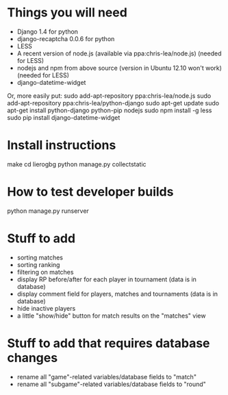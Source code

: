 Things you will need
============
- Django 1.4 for python
- django-recaptcha 0.0.6 for python
- LESS
- A recent version of node.js (available via ppa:chris-lea/node.js) (needed for LESS)
- nodejs and npm from above source (version in Ubuntu 12.10 won't work) (needed for LESS)
- django-datetime-widget

Or, more easily put:
sudo add-apt-repository ppa:chris-lea/node.js
sudo add-apt-repository ppa:chris-lea/python-django
sudo apt-get update
sudo apt-get install python-django python-pip nodejs
sudo npm install -g less
sudo pip install django-datetime-widget

Install instructions
===================
make
cd lierogbg
python manage.py collectstatic

How to test developer builds
============
python manage.py runserver

Stuff to add
==================
- sorting matches
- sorting ranking
- filtering on matches
- display RP before/after for each player in tournament (data is in database)
- display comment field for players, matches and tournaments (data is in database)
- hide inactive players
- a little "show/hide" button for match results on the "matches" view

Stuff to add that requires database changes
=====================
- rename all "game"-related variables/database fields to "match"
- rename all "subgame"-related variables/database fields to "round"
